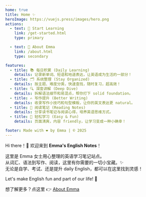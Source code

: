 ```yaml
---
home: true
title: Home ✨
heroImage: https://vuejs.press/images/hero.png
actions:
  - text: 🚀 Start Learning
    link: /get-started.html
    type: primary

  - text: 🌟 About Emma
    link: /about.html
    type: secondary

features:
  - title: 📚 每日积累 (Daily Learning)
    details: 记录新单词、短语和地道表达，让英语成为生活的一部分！
  - title: 🗂️ 系统整理 (Stay Organized)
    details: 按主题、难度分类，快速查找，随时复习，超高效！
  - title: 🔍 深度讲解 (Deep Dive)
    details: 拆解语法细节和易混点，帮你打下 solid foundation。
  - title: ✍️ 写作提升 (Better Writing)
    details: 收录写作小技巧和句型模板，让你的英文表达更 natural。
  - title: 📖 阅读笔记 (Reading Notes)
    details: 分享读书笔记与阅读心得，培养英语思维方式。
  - title: 🎈 轻松学习 (Easy & Fun)
    details: 页面清爽，内容 friendly，让学习变成一种小确幸！

footer: Made with ❤️ by Emma | © 2025
---
```


Hi there！👋 欢迎来到 **Emma's English Notes**！

这里是 Emma 女士用心整理的英语学习笔记站点。  
从词汇、语法到写作、阅读，这里有你需要的一切小宝藏。✨  
无论是自学、考试、还是提升 daily English，都可以在这里找到灵感！

Let's make English fun and part of our life! 🎉

想了解更多？点这里 👉 [About Emma][default-theme-home]

[default-theme-home]: /emma-notes/about.html
